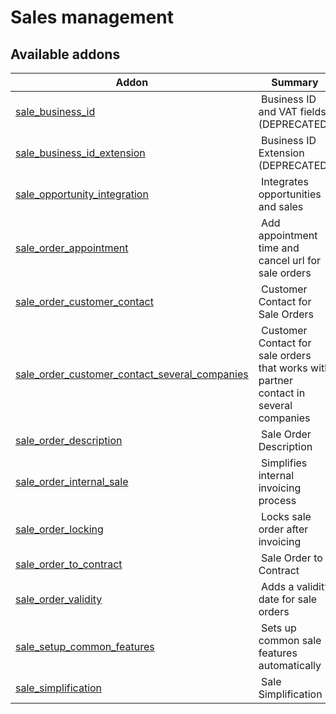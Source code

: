Sales management
================

[//]: # (addons)

Available addons
----------------
**Addon** | **Summary**
--- | ---
[sale_business_id](sale_business_id/) | Business ID and VAT fields (DEPRECATED)
[sale_business_id_extension](sale_business_id_extension/) | Business ID Extension (DEPRECATED)
[sale_opportunity_integration](sale_opportunity_integration/) | Integrates opportunities and sales
[sale_order_appointment](sale_order_appointment/) | Add appointment time and cancel url for sale orders
[sale_order_customer_contact](sale_order_customer_contact/) | Customer Contact for Sale Orders
[sale_order_customer_contact_several_companies](sale_order_customer_contact_several_companies/) | Customer Contact for sale orders that works with partner contact in several companies
[sale_order_description](sale_order_description/) | Sale Order Description
[sale_order_internal_sale](sale_order_internal_sale/) | Simplifies internal invoicing process
[sale_order_locking](sale_order_locking/) | Locks sale order after invoicing
[sale_order_to_contract](sale_order_to_contract/) | Sale Order to Contract
[sale_order_validity](sale_order_validity/) | Adds a validity date for sale orders
[sale_setup_common_features](sale_setup_common_features/) | Sets up common sale features automatically
[sale_simplification](sale_simplification/) | Sale Simplification
